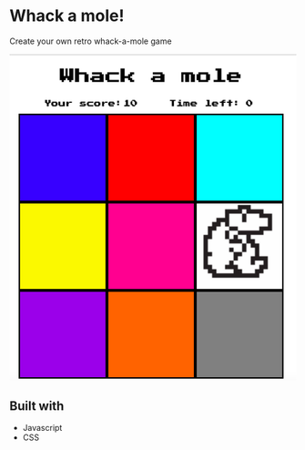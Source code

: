 # Whack a mole!
Create your own retro whack-a-mole game

![](WAM.png)

## Built with
+ Javascript
+ CSS

